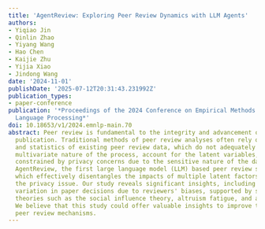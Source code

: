 ```yaml
---
title: 'AgentReview: Exploring Peer Review Dynamics with LLM Agents'
authors:
- Yiqiao Jin
- Qinlin Zhao
- Yiyang Wang
- Hao Chen
- Kaijie Zhu
- Yijia Xiao
- Jindong Wang
date: '2024-11-01'
publishDate: '2025-07-12T20:31:43.231992Z'
publication_types:
- paper-conference
publication: '*Proceedings of the 2024 Conference on Empirical Methods in Natural
  Language Processing*'
doi: 10.18653/v1/2024.emnlp-main.70
abstract: Peer review is fundamental to the integrity and advancement of scientific
  publication. Traditional methods of peer review analyses often rely on exploration
  and statistics of existing peer review data, which do not adequately address the
  multivariate nature of the process, account for the latent variables, and are further
  constrained by privacy concerns due to the sensitive nature of the data. We introduce
  AgentReview, the first large language model (LLM) based peer review simulation framework,
  which effectively disentangles the impacts of multiple latent factors and addresses
  the privacy issue. Our study reveals significant insights, including a notable 37.1%
  variation in paper decisions due to reviewers' biases, supported by sociological
  theories such as the social influence theory, altruism fatigue, and authority bias.
  We believe that this study could offer valuable insights to improve the design of
  peer review mechanisms.
---
```

